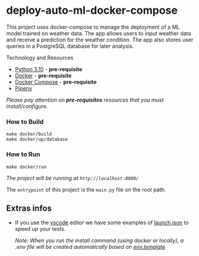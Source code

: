# deploy-auto-ml-docker-compose
This project uses docker-compose to manage the deployment of a ML model trained on weather data. The app allows users to input weather data and receive a prediction for the weather condition. The app also stores user queries in a PostgreSQL database for later analysis.

 Technology and Resources

- [Python 3.10](https://www.python.org/downloads/release/python-31010/) - **pre-requisite**
- [Docker](https://www.docker.com/get-started) - **pre-requisite**
- [Docker Compose](https://docs.docker.com/compose/) - **pre-requisite**
- [Pipenv](https://github.com/pypa/pipenv)

*Please pay attention on **pre-requisites** resources that you must install/configure.*


### How to Build

```
make docker/build
make docker/up/database
```

### How to Run

```
make docker/run
```

*The project will be running at `http://localhost:8000/`*

The `entrypoint` of this project is the `main.py` file on the root path.

## Extras infos

- If you use the [vscode](https://code.visualstudio.com/) editor we have some examples of [launch.json](.docs/vscode.md) to speed up your tests.

    *Note: When you run the install command (using docker or locally), a .env file will be created automatically based on [env.template](env.template)*